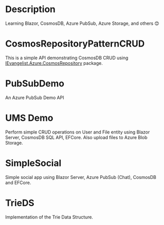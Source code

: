 # Description

Learning Blazor, CosmosDB, Azure PubSub, Azure Storage, and others 😊

# CosmosRepositoryPatternCRUD

This is a simple API demonstrating CosmosDB CRUD using 
[IEvangelist.Azure.CosmosRepository](https://github.com/IEvangelist/azure-cosmos-dotnet-repository) package.

# PubSubDemo

An Azure PubSub Demo API

# UMS Demo

Perform simple CRUD operations on User and File entity using Blazor Server, CosmosDB SQL API, EFCore. Also upload files to Azure Blob Storage.

# SimpleSocial

Simple social app using Blazor Server, Azure PubSub (Chat), CosmosDB and EFCore.

# TrieDS

Implementation of the Trie Data Structure.